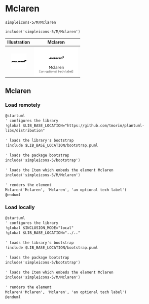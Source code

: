 # Mclaren


```text
simpleicons-5/M/Mclaren
```

```text
include('simpleicons-5/M/Mclaren')
```



| Illustration | Mclaren |
| :---: | :---: |
| ![illustration for Illustration](../../simpleicons-5/M/Mclaren.png) | ![illustration for Mclaren](../../simpleicons-5/M/Mclaren.Local.png) |




## Mclaren

### Load remotely
```plantuml
@startuml
' configures the library
!global $LIB_BASE_LOCATION="https://github.com/tmorin/plantuml-libs/distribution"

' loads the library's bootstrap
!include $LIB_BASE_LOCATION/bootstrap.puml

' loads the package bootstrap
include('simpleicons-5/bootstrap')

' loads the Item which embeds the element Mclaren
include('simpleicons-5/M/Mclaren')

' renders the element
Mclaren('Mclaren', 'Mclaren', 'an optional tech label')
@enduml
```

### Load locally
```plantuml
@startuml
' configures the library
!global $INCLUSION_MODE="local"
!global $LIB_BASE_LOCATION="../.."

' loads the library's bootstrap
!include $LIB_BASE_LOCATION/bootstrap.puml

' loads the package bootstrap
include('simpleicons-5/bootstrap')

' loads the Item which embeds the element Mclaren
include('simpleicons-5/M/Mclaren')

' renders the element
Mclaren('Mclaren', 'Mclaren', 'an optional tech label')
@enduml
```


